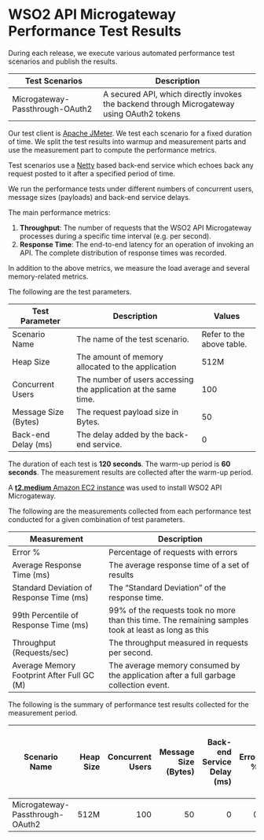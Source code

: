 # WSO2 API Microgateway Performance Test Results

During each release, we execute various automated performance test scenarios and publish the results.

| Test Scenarios | Description |
| --- | --- |
| Microgateway-Passthrough-OAuth2 | A secured API, which directly invokes the backend through Microgateway using OAuth2 tokens |

Our test client is [Apache JMeter](https://jmeter.apache.org/index.html). We test each scenario for a fixed duration of
time. We split the test results into warmup and measurement parts and use the measurement part to compute the
performance metrics.

Test scenarios use a [Netty](https://netty.io/) based back-end service which echoes back any request
posted to it after a specified period of time.

We run the performance tests under different numbers of concurrent users, message sizes (payloads) and back-end service
delays.

The main performance metrics:

1. **Throughput**: The number of requests that the WSO2 API Microgateway processes during a specific time interval (e.g. per second).
2. **Response Time**: The end-to-end latency for an operation of invoking an API. The complete distribution of response times was recorded.

In addition to the above metrics, we measure the load average and several memory-related metrics.

The following are the test parameters.

| Test Parameter | Description | Values |
| --- | --- | --- |
| Scenario Name | The name of the test scenario. | Refer to the above table. |
| Heap Size | The amount of memory allocated to the application | 512M |
| Concurrent Users | The number of users accessing the application at the same time. | 100 |
| Message Size (Bytes) | The request payload size in Bytes. | 50 |
| Back-end Delay (ms) | The delay added by the back-end service. | 0 |

The duration of each test is **120 seconds**. The warm-up period is **60 seconds**.
The measurement results are collected after the warm-up period.

A [**t2.medium** Amazon EC2 instance](https://aws.amazon.com/ec2/instance-types/) was used to install WSO2 API Microgateway.

The following are the measurements collected from each performance test conducted for a given combination of
test parameters.

| Measurement | Description |
| --- | --- |
| Error % | Percentage of requests with errors |
| Average Response Time (ms) | The average response time of a set of results |
| Standard Deviation of Response Time (ms) | The “Standard Deviation” of the response time. |
| 99th Percentile of Response Time (ms) | 99% of the requests took no more than this time. The remaining samples took at least as long as this |
| Throughput (Requests/sec) | The throughput measured in requests per second. |
| Average Memory Footprint After Full GC (M) | The average memory consumed by the application after a full garbage collection event. |

The following is the summary of performance test results collected for the measurement period.

|  Scenario Name | Heap Size | Concurrent Users | Message Size (Bytes) | Back-end Service Delay (ms) | Error % | Throughput (Requests/sec) | Average Response Time (ms) | Standard Deviation of Response Time (ms) | 99th Percentile of Response Time (ms) | WSO2 API Microgateway GC Throughput (%) | Average WSO2 API Microgateway Memory Footprint After Full GC (M) |
|---|---:|---:|---:|---:|---:|---:|---:|---:|---:|---:|---:|
|  Microgateway-Passthrough-OAuth2 | 512M | 100 | 50 | 0 | 0 | 226.08 | 304.91 | 347.78 | 1807 |  |  |
